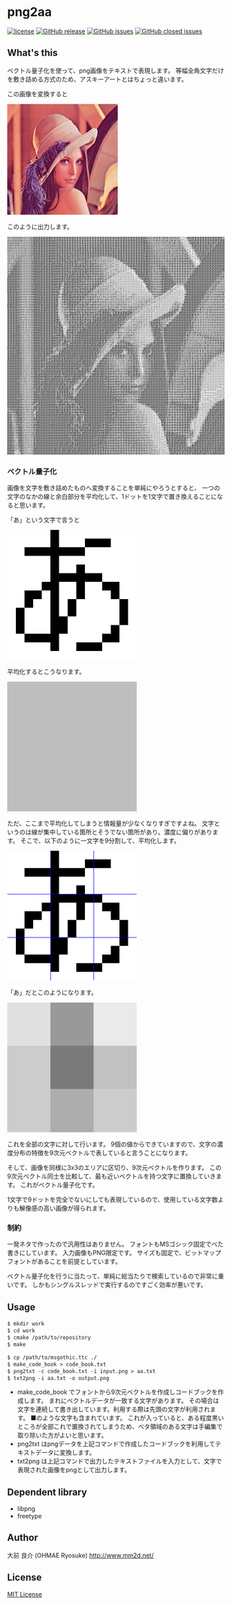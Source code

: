 # png2aa

[![license](https://img.shields.io/github/license/ohmae/png2aa.svg)](./LICENSE)
[![GitHub release](https://img.shields.io/github/release/ohmae/png2aa.svg)](https://github.com/ohmae/png2aa/releases)
[![GitHub issues](https://img.shields.io/github/issues/ohmae/png2aa.svg)](https://github.com/ohmae/png2aa/issues)
[![GitHub closed issues](https://img.shields.io/github/issues-closed/ohmae/png2aa.svg)](https://github.com/ohmae/png2aa/issues)

## What's this

ベクトル量子化を使って、png画像をテキストで表現します。
等幅全角文字だけを敷き詰める方式のため、アスキーアートとはちょっと違います。

この画像を変換すると

![](readme/lenna.png)

このように出力します。

![](readme/lenna_aa.png)

### ベクトル量子化

画像を文字を敷き詰めたものへ変換することを単純にやろうとすると、
一つの文字のなかの線と余白部分を平均化して、1ドットを1文字で置き換えることになると思います。

「あ」という文字で言うと

![](readme/a.png)

平均化するとこうなります。

![](readme/a0.png)

ただ、ここまで平均化してしまうと情報量が少なくなりすぎですよね。
文字というのは線が集中している箇所とそうでない箇所があり。濃度に偏りがあります。
そこで、以下のように一文字を9分割して、平均化します。

![](readme/a1.png)

「あ」だとこのようになります。

![](readme/a2.png)

これを全部の文字に対して行います。
9個の値からできていますので、文字の濃度分布の特徴を9次元ベクトルで表していると言うことになります。

そして、画像を同様に3x3のエリアに区切り、9次元ベクトルを作ります。
この9次元ベクトル同士を比較して、最も近いベクトルを持つ文字に置換していきます。
これがベクトル量子化です。

1文字で9ドットを完全でないにしても表現しているので、使用している文字数よりも解像感の高い画像が得られます。

### 制約

一発ネタで作ったので汎用性はありません。
フォントもMSゴシック固定でべた書きにしています。
入力画像もPNG限定です。
サイズも固定で、ビットマップフォントがあることを前提としています。

ベクトル量子化を行うに当たって、単純に総当たりで検索しているので非常に重いです。
しかもシングルスレッドで実行するのですごく効率が悪いです。

## Usage

```
$ mkdir work
$ cd work
$ cmake /path/to/repository
$ make
```

```
$ cp /path/to/msgothic.ttc ./
$ make_code_book > code_book.txt
$ png2txt -c code_book.txt -i input.png > aa.txt
$ txt2png -i aa.txt -o output.png
```

- make_code_book でフォントから9次元ベクトルを作成しコードブックを作成します。
まれにベクトルデータが一致する文字があります。
その場合は文字を連続して書き出しています。利用する際は先頭の文字が利用されます。
■のような文字も含まれています。
これが入っていると、ある程度黒いところが全部これで置換されてしまうため、ベタ領域のある文字は手編集で取り除いた方がよいと思います。
- png2txt はpngデータを上記コマンドで作成したコードブックを利用してテキストデータに変換します。
- txt2png は上記コマンドで出力したテキストファイルを入力として、文字で表現された画像をpngとして出力します。

## Dependent library

- libpng
- freetype

## Author

大前 良介 (OHMAE Ryosuke)
http://www.mm2d.net/

## License

[MIT License](./LICENSE)
